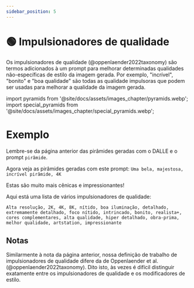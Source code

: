 ```yaml
---
sidebar_position: 5
---
```

# 🟢 Impulsionadores de qualidade

Os impulsionadores de qualidade (@oppenlaender2022taxonomy) são termos adicionados à um prompt para melhorar determinadas qualidades não-específicas de estilo da imagem gerada. Por exemplo, "incrível", "bonito" e "boa qualidade" são todas as qualidade impulsoras que podem ser usadas para melhorar a qualidade da imagem gerada.

import pyramids from '@site/docs/assets/images_chapter/pyramids.webp';
import special_pyramids from '@site/docs/assets/images_chapter/special_pyramids.webp';

# Exemplo

Lembre-se da página anterior das pirâmides geradas com o DALLE e o prompt `pirâmide`.

<div style={{textAlign: 'center'}}>
  <LazyLoadImage src={pyramids} style={{width: "750px"}} />
</div>


Agora veja as pirâmides geradas com este prompt:
`Uma bela, majestosa, incrível pirâmide, 4K`

<div style={{textAlign: 'center'}}>
  <LazyLoadImage src={special_pyramids} style={{width: "750px"}} />
</div>
Estas são muito mais cênicas e impressionantes!

Aqui está uma lista de vários impulsionadores de qualidade:
```text
Alta resolução, 2K, 4K, 8K, nítido, boa iluminação, detalhado, extremamente detalhado, foco nítido, intrincado, bonito, realista+, cores complementares, alta qualidade, hiper detalhado, obra-prima, melhor qualidade, artstation, impressionante
```

## Notas

Similarmente à nota da página anterior, nossa definição de trabalho de impulsionadores de qualidade difere da de Oppenlaender et al. (@oppenlaender2022taxonomy). Dito isto, às vezes é difícil distinguir exatamente entre os impulsionadores de qualidade e os modificadores de estilo.
